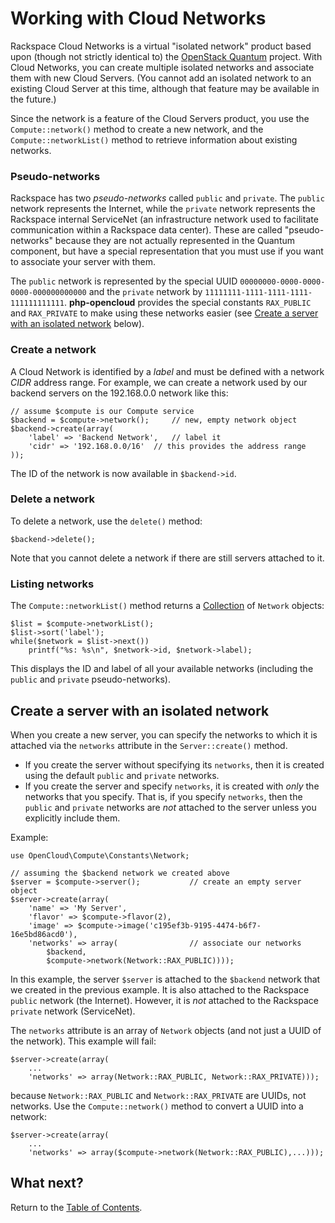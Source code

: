 Working with Cloud Networks
===========================

Rackspace Cloud Networks is a virtual "isolated network" product
based upon (though not strictly identical to) the [OpenStack
Quantum](http://quantum.openstack.org) project. With Cloud Networks,
you can create multiple isolated networks and associate them with
new Cloud Servers.  (You cannot add an isolated network to an
existing Cloud Server at this time, although that feature may be
available in the future.)

Since the network is a feature of the Cloud Servers product, you
use the `Compute::network()` method to create a new network, and
the `Compute::networkList()` method to retrieve information about
existing networks.

### Pseudo-networks

Rackspace has two *pseudo-networks* called `public` and `private`.
The `public` network represents the Internet, while the `private`
network represents the Rackspace internal ServiceNet (an infrastructure
network used to facilitate communication within a Rackspace data
center). These are called "pseudo-networks" because they are not
actually represented in the Quantum component, but have a special
representation that you must use if you want to associate your
server with them.

The `public` network is represented by the special UUID
`00000000-0000-0000-0000-000000000000` and the `private` network
by `11111111-1111-1111-1111-111111111111`. <b>php-opencloud</b>
provides the special constants `RAX_PUBLIC` and `RAX_PRIVATE` to
make using these networks easier (see [Create a server with an
isolated network](#server) below).

<a name="create"></a>
### Create a network

A Cloud Network is identified by a *label* and must be defined with
a network *CIDR* address range. For example, we can create a network
used by our backend servers on the 192.168.0.0 network like this:

	// assume $compute is our Compute service
	$backend = $compute->network();		// new, empty network object
	$backend->create(array(
		'label' => 'Backend Network',	// label it
		'cidr' => '192.168.0.0/16'	// this provides the address range
    ));

The ID of the network is now available in `$backend->id`.

<a name="delete"></a>
### Delete a network

To delete a network, use the `delete()` method:

	$backend->delete();

Note that you cannot delete a network if there are still servers 
attached to it.

### Listing networks

The `Compute::networkList()` method returns a [Collection](collections.md) of
`Network` objects:

	$list = $compute->networkList();
	$list->sort('label');
	while($network = $list->next())
		printf("%s: %s\n", $network->id, $network->label);

This displays the ID and label of all your available networks
(including the `public` and `private` pseudo-networks).

<a name="server"></a>
## Create a server with an isolated network

When you create a new server, you can specify the networks to which
it is attached via the `networks` attribute in the `Server::create()`
method.

* If you create the server without specifying its `networks`, then it is created
  using the default `public` and `private` networks.
* If you create the server and specify `networks`, it is created with *only* the
  networks that you specify. That is, if you specify `networks`, then the
  `public` and `private` networks are *not* attached to the server unless you
  explicitly include them.

Example:

    use OpenCloud\Compute\Constants\Network;

	// assuming the $backend network we created above
	$server = $compute->server();			// create an empty server object
	$server->create(array(
		'name' => 'My Server',
		'flavor' => $compute->flavor(2),
		'image' => $compute->image('c195ef3b-9195-4474-b6f7-16e5bd86acd0'),
		'networks' => array(				// associate our networks
			$backend,
			$compute->network(Network::RAX_PUBLIC))));

In this example, the server `$server` is attached to the `$backend`
network that we created in the previous example. It is also attached
to the Rackspace `public` network (the Internet). However, it is
*not* attached to the Rackspace `private` network (ServiceNet).

The `networks` attribute is an array of `Network` objects (and not
just a UUID of the network). This example will fail:

	$server->create(array(
		...
		'networks' => array(Network::RAX_PUBLIC, Network::RAX_PRIVATE)));

because `Network::RAX_PUBLIC` and `Network::RAX_PRIVATE` are UUIDs, not networks. Use
the `Compute::network()` method to convert a UUID into a network:

	$server->create(array(
		...
		'networks' => array($compute->network(Network::RAX_PUBLIC),...)));

## What next?

Return to the [Table of Contents](toc.md).
